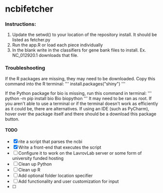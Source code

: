 # ncbifetcher

### Instructions:
1) Update the setwd() to your location of the repository install. It should be listed as fetcher.py
2) Run the app.R or load each piece individually
3) In the blank write in the classifiers for gene bank files to install. Ex. NC_012920.1 downloads that file.


### Troubleshooting
If the R packages are missing, they may need to be downloaded. Copy this command into the R terminal:
'''
install.packages("shiny")
'''

If the Python package for bio is missing, run this command in terminal:
'''
python -m pip install bio Bio biopython
'''
It may need to be ran as root. If you aren't able to use a terminal or if the terminal doesn't work as efficiently as
it could be, there are alternatives. If using an IDE (such as PyCharm), hover over the package itself and there should
be a download this package button.

#### TODO
- [x] rite a script that parses the ncbi
- [x] Write a front-end that executes the script
- [ ] Configure it to work on the LavrovLab server or some form of university funded hosting
- [ ] Clean up Python
- [ ] Clean up R
- [ ] Add optional folder location specifier
- [ ] Add functionality and user customization for input
- [ ]
